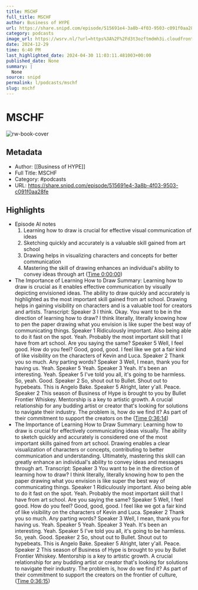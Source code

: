 ```yaml
---
title: MSCHF
full_title: MSCHF
author: Business of HYPE
url: https://share.snipd.com/episode/515691e4-3a8b-4f03-9503-c091f0aa28fe
category: podcasts
image_url: https://wsrv.nl/?url=https%3A%2F%2Fd3t3ozftmdmh3i.cloudfront.net%2Fstaging%2Fpodcast_uploaded_nologo%2F1065761%2F1065761-1710177510850-eaa91b6570d7c.jpg&w=100&h=100
date: 2024-12-29
time: 6:40 PM
last_highlighted_date: 2024-04-30 11:03:11.481003+00:00
published_date: None
summary: |
  None
source: snipd
permalink: l/podcasts/mschf
slug: mschf
---
```

# MSCHF

![rw-book-cover](https://wsrv.nl/?url=https%3A%2F%2Fd3t3ozftmdmh3i.cloudfront.net%2Fstaging%2Fpodcast_uploaded_nologo%2F1065761%2F1065761-1710177510850-eaa91b6570d7c.jpg&w=100&h=100)

## Metadata
- Author: [[Business of HYPE]]
- Full Title: MSCHF
- Category: #podcasts
- URL: https://share.snipd.com/episode/515691e4-3a8b-4f03-9503-c091f0aa28fe

## Highlights
- Episode AI notes
  1. Learning how to draw is crucial for effective visual communication of ideas
  2. Sketching quickly and accurately is a valuable skill gained from art school
  3. Drawing helps in visualizing characters and concepts for better communication
  4. Mastering the skill of drawing enhances an individual's ability to convey ideas through art ([Time 0:00:00](https://share.snipd.com/episode-takeaways/db209d29-4a3b-40ee-9ef8-489e0d60d4e4))
- The Importance of Learning How to Draw
  Summary:
  Learning how to draw is crucial as it enables effective communication by visually depicting envisioned ideas.
  The ability to draw quickly and accurately is highlighted as the most important skill gained from art school. Drawing helps in gaining visibility on characters and is a valuable tool for creators and artists.
  Transcript:
  Speaker 3
  I think. Okay. You want to be in the direction of learning how to draw? I think literally, literally knowing how to pen the paper drawing what you envision is like super the best way of communicating things.
  Speaker 1
  Ridiculously important. Also being able to do it fast on the spot. Yeah. Probably the most important skill that I have from art school. Are you saying the same?
  Speaker 5
  Well, I feel good. How do you feel? Good, good, good. I feel like we got a fair kind of like visibility on the characters of Kevin and Luca.
  Speaker 2
  Thank you so much. Any parting words?
  Speaker 3
  Well, I mean, thank you for having us. Yeah.
  Speaker 5
  Yeah.
  Speaker 3
  Yeah. It's been an interesting. Yeah.
  Speaker 5
  I've told you all, it's going to be harmless. So, yeah. Good.
  Speaker 2
  So, shout out to Bullet. Shout out to hypebeats. This is Angelo Bake.
  Speaker 5
  Alright, later y'all. Peace.
  Speaker 2
  This season of Business of Hype is brought to you by Bullet Frontier Whiskey. Mentorship is a key to artistic growth. A crucial relationship for any budding artist or creator that's looking for solutions to navigate their industry. The problem is, how do we find it? As part of their commitment to support the creators on the ([Time 0:36:14](https://share.snipd.com/snip/06fe40ad-bb27-40da-9a9f-2150fb133237))
- The Importance of Learning How to Draw
  Summary:
  Learning how to draw is crucial for effectively communicating ideas visually.
  The ability to sketch quickly and accurately is considered one of the most important skills gained from art school. Drawing enables a clear visualization of characters or concepts, contributing to better communication and understanding.
  Ultimately, mastering this skill can greatly enhance an individual's ability to convey ideas and messages through art.
  Transcript:
  Speaker 3
  You want to be in the direction of learning how to draw? I think literally, literally knowing how to pen the paper drawing what you envision is like super the best way of communicating things.
  Speaker 1
  Ridiculously important. Also being able to do it fast on the spot. Yeah. Probably the most important skill that I have from art school. Are you saying the same?
  Speaker 5
  Well, I feel good. How do you feel? Good, good, good. I feel like we got a fair kind of like visibility on the characters of Kevin and Luca.
  Speaker 2
  Thank you so much. Any parting words?
  Speaker 3
  Well, I mean, thank you for having us. Yeah.
  Speaker 5
  Yeah.
  Speaker 3
  Yeah. It's been an interesting. Yeah.
  Speaker 5
  I've told you all, it's going to be harmless. So, yeah. Good.
  Speaker 2
  So, shout out to Bullet. Shout out to hypebeats. This is Angelo Bake.
  Speaker 5
  Alright, later y'all. Peace.
  Speaker 2
  This season of Business of Hype is brought to you by Bullet Frontier Whiskey. Mentorship is a key to artistic growth. A crucial relationship for any budding artist or creator that's looking for solutions to navigate their industry. The problem is, how do we find it? As part of their commitment to support the creators on the frontier of culture, ([Time 0:36:15](https://share.snipd.com/snip/58a4e737-9cdb-459c-9967-f39bbe94b49b))


